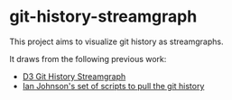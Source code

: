 # git-history-streamgraph

This project aims to visualize git history as streamgraphs.

It draws from the following previous work:

* [D3 Git History Streamgraph](https://vizhub.com/curran/01568b13c29f437f9a2684bb190c3737)
* [Ian Johnson's set of scripts to pull the git history](https://gist.github.com/enjalot/688b9026ed865a790bfb390fca9c9b67)